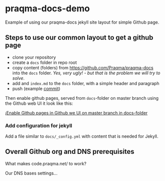 # praqma-docs-demo
Example of using our praqma-docs jekyll site layout for simple Github page.

## Steps to use our common layout to get a github page

* clone your repository
* create a `docs` folder in repo root
* copy content (folders) from https://github.com/Praqma/praqma-docs into the `docs` folder. _Yes, very ugly! - but that is the problem we will try to solve_.
* add and `index.md` to the `docs` folder, with a simple header and paragraph
* push (example [commit](https://github.com/Praqma/praqma-docs-demo/commit/2a176a9e3815e8f88307cc928d4c7d152ae43e15))

Then enable github pages, served from `docs`-folder on master branch using the Github web UI it look like this:

¡[Enable Github pages in Github we UI on master branch in docs-folder](images/github-ui-enable-pages.jpg)

### Add configuration for jekyll

Add a file similar to `docs/_config.yml` with content that is needed for Jekyll.


## Overall Github org and DNS prerequisites


What makes code.praqma.net/<git-repo-name> to work?

Our DNS bases settings...

